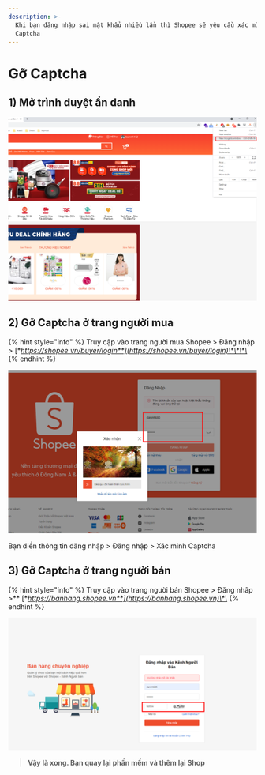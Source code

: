 ```yaml
---
description: >-
  Khi bạn đăng nhập sai mật khẩu nhiều lần thì Shopee sẽ yêu cầu xác mình
  Captcha
---
```


# Gỡ Captcha

## 1) Mở trình duyệt ẩn danh

![Bấm phím => Ctrl + Shift + N](<../../.gitbook/assets/image (65).png>)

## 2) Gỡ Captcha ở trang người mua

{% hint style="info" %}
Truy cập vào trang người mua Shopee > Đăng nhập > [**https://shopee.vn/buyer/login**](https://shopee.vn/buyer/login)\*\*\*\*
{% endhint %}

![Xác minh Captcha > Đăng nhập thành công](<../../.gitbook/assets/image (66).png>)

Bạn điền thông tin đăng nhập > Đăng nhập > Xác minh Captcha

## 3) Gỡ Captcha ở trang người bán

{% hint style="info" %}
Truy cập vào trang người bán Shopee > Đăng nhâp >\*\* [**https://banhang.shopee.vn**](https://banhang.shopee.vn)\*\*
{% endhint %}

![Điền thông tin đăng nhập > Nhập Captcha > Đăng nhập](<../../.gitbook/assets/image (69).png>)

> **Vậy là xong. Bạn quay lại phần mềm và thêm lại Shop**
